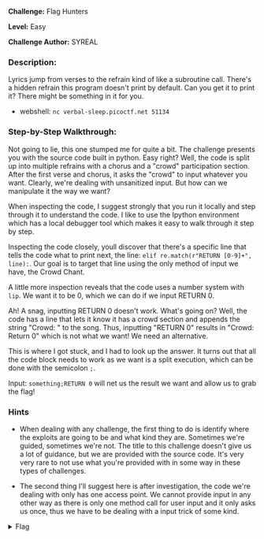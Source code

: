 **Challenge:** Flag Hunters

**Level:** Easy

**Challenge Author:** SYREAL

### Description: 
Lyrics jump from verses to the refrain kind of like a subroutine call. There's a hidden refrain this program doesn't print by default. Can you get it to print it? There might be something in it for you.
- webshell: ```nc verbal-sleep.picoctf.net 51134```

### Step-by-Step Walkthrough:
Not going to lie, this one stumped me for quite a bit. The challenge presents you with the source code built in python. Easy right? Well, the code is split up into multiple refrains with a chorus and a "crowd" participation section. After the first verse and chorus, it asks the "crowd" to input whatever you want. Clearly, we're dealing with unsanitized input. But how can we manipulate it the way we want?

When inspecting the code, I suggest strongly that you run it locally and step through it to understand the code. I like to use the Ipython environment which has a local debugger tool which makes it easy to walk through it step by step. 

Inspecting the code closely, youll discover that there's a specific line that tells the code what to print next, the line: ```elif re.match(r"RETURN [0-9]+", line):```. Our goal is to target that line using the only method of input we have, the Crowd Chant. 

A little more inspection reveals that the code uses a number system with ```lip```. We want it to be 0, which we can do if we input RETURN 0.

Ah! A snag, inputting RETURN 0 doesn't work. What's going on? Well, the code has a line that lets it know it has a crowd section and appends the string "Crowd: " to the song. Thus, inputting "RETURN 0" results in "Crowd: Return 0" which is not what we want! We need an alternative.

This is where I got stuck, and I had to look up the answer. It turns out that all the code block needs to work as we want is a split execution, which can be done with the semicolon ```;```.

Input: ```something;RETURN 0``` will net us the result we want and allow us to grab the flag!

### Hints
- When dealing with any challenge, the first thing to do is identify where the exploits are going to be and what kind they are. Sometimes we're guided, sometimes we're not. The title to this challenge doesn't give us a lot of guidance, but we are provided with the source code. It's very very rare to not use what you're provided with in some way in these types of challenges.

- The second thing I'll suggest here is after investigation, the code we're dealing with only has one access point. We cannot provide input in any other way as there is only one method call for user input and it only asks us once, thus we have to be dealing with a input trick of some kind.

<details><summary>Flag</summary>
    <pre>
    picoCTF{}
    </pre>
   </details>